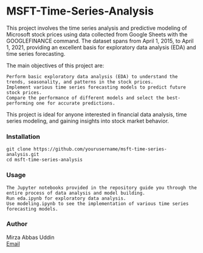 # MSFT-Time-Series-Analysis
This project involves the time series analysis and predictive modeling of Microsoft stock prices using data collected from Google Sheets with the GOOGLEFINANCE command. The dataset spans from April 1, 2015, to April 1, 2021, providing an excellent basis for exploratory data analysis (EDA) and time series forecasting.

The main objectives of this project are:

    Perform basic exploratory data analysis (EDA) to understand the trends, seasonality, and patterns in the stock prices.
    Implement various time series forecasting models to predict future stock prices.
    Compare the performance of different models and select the best-performing one for accurate predictions.

This project is ideal for anyone interested in financial data analysis, time series modeling, and gaining insights into stock market behavior.

### Installation
    git clone https://github.com/yourusername/msft-time-series-analysis.git
    cd msft-time-series-analysis

### Usage
    The Jupyter notebooks provided in the repository guide you through the entire process of data analysis and model building.
    Run eda.ipynb for exploratory data analysis.
    Use modeling.ipynb to see the implementation of various time series forecasting models.

### Author
Mirza Abbas Uddin  
[Email](mailto:mirzaabbasuddin2@gmail.com)
